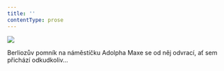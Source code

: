 ```yaml
---
title: ''
contentType: prose
---
```


<section>

![](../Images/005.jpg)

Berliozův pomník na náměstíčku Adolpha Maxe se od něj odvrací, ať sem přichází odkudkoliv…

</section>
